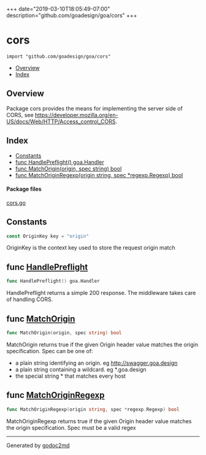 +++
date="2019-03-10T18:05:49-07:00"
description="github.com/goadesign/goa/cors"
+++


# cors
`import "github.com/goadesign/goa/cors"`

* [Overview](#pkg-overview)
* [Index](#pkg-index)

## <a name="pkg-overview">Overview</a>
Package cors provides the means for implementing the server side of CORS,
see <a href="https://developer.mozilla.org/en-US/docs/Web/HTTP/Access_control_CORS">https://developer.mozilla.org/en-US/docs/Web/HTTP/Access_control_CORS</a>.




## <a name="pkg-index">Index</a>
* [Constants](#pkg-constants)
* [func HandlePreflight() goa.Handler](#HandlePreflight)
* [func MatchOrigin(origin, spec string) bool](#MatchOrigin)
* [func MatchOriginRegexp(origin string, spec *regexp.Regexp) bool](#MatchOriginRegexp)


#### <a name="pkg-files">Package files</a>
[cors.go](/src/github.com/goadesign/goa/cors/cors.go) 


## <a name="pkg-constants">Constants</a>
``` go
const OriginKey key = "origin"
```
OriginKey is the context key used to store the request origin match




## <a name="HandlePreflight">func</a> [HandlePreflight](/src/target/cors.go?s=1591:1625#L62)
``` go
func HandlePreflight() goa.Handler
```
HandlePreflight returns a simple 200 response. The middleware takes care of handling CORS.



## <a name="MatchOrigin">func</a> [MatchOrigin](/src/target/cors.go?s=732:774#L29)
``` go
func MatchOrigin(origin, spec string) bool
```
MatchOrigin returns true if the given Origin header value matches the
origin specification.
Spec can be one of:
- a plain string identifying an origin. eg <a href="http://swagger.goa.design">http://swagger.goa.design</a>
- a plain string containing a wildcard. eg *.goa.design
- the special string * that matches every host



## <a name="MatchOriginRegexp">func</a> [MatchOriginRegexp](/src/target/cors.go?s=1393:1456#L57)
``` go
func MatchOriginRegexp(origin string, spec *regexp.Regexp) bool
```
MatchOriginRegexp returns true if the given Origin header value matches the
origin specification.
Spec must be a valid regex








- - -
Generated by [godoc2md](http://godoc.org/github.com/davecheney/godoc2md)
